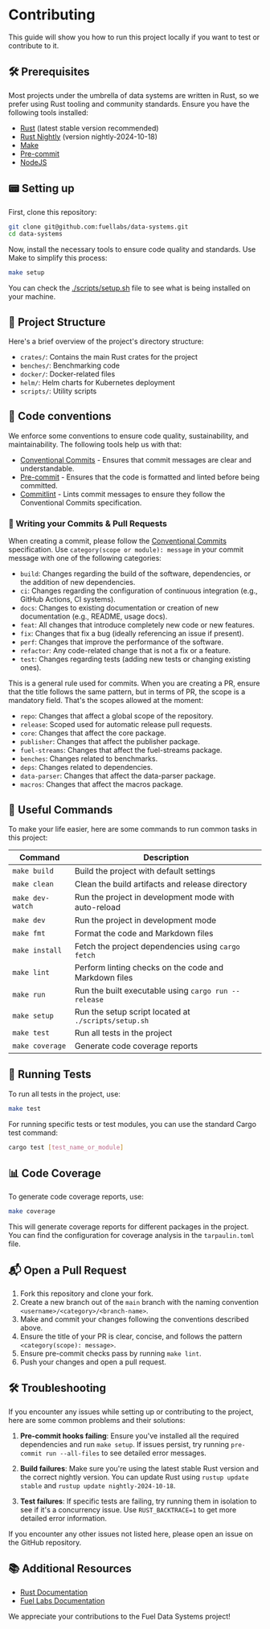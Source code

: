 # Contributing

This guide will show you how to run this project locally if you want to test or contribute to it.

## 🛠 Prerequisites

Most projects under the umbrella of data systems are written in Rust, so we prefer using Rust tooling and community standards. Ensure you have the following tools installed:

-   [Rust](https://www.rust-lang.org/tools/install) (latest stable version recommended)
-   [Rust Nightly](https://rust-lang.github.io/rustup/concepts/channels.html) (version nightly-2024-10-18)
-   [Make](https://www.gnu.org/software/make/)
-   [Pre-commit](https://pre-commit.com/#install)
-   [NodeJS](https://nodejs.org/en/download/)

## 📟 Setting up

First, clone this repository:

```sh
git clone git@github.com:fuellabs/data-systems.git
cd data-systems
```

Now, install the necessary tools to ensure code quality and standards. Use Make to simplify this process:

```sh
make setup
```

You can check the [./scripts/setup.sh](./scripts/setup.sh) file to see what is being installed on your machine.

## 📂 Project Structure

Here's a brief overview of the project's directory structure:

-   `crates/`: Contains the main Rust crates for the project
-   `benches/`: Benchmarking code
-   `docker/`: Docker-related files
-   `helm/`: Helm charts for Kubernetes deployment
-   `scripts/`: Utility scripts

## 📇 Code conventions

We enforce some conventions to ensure code quality, sustainability, and maintainability. The following tools help us with that:

-   [Conventional Commits](https://www.conventionalcommits.org/en/v1.0.0/) - Ensures that commit messages are clear and understandable.
-   [Pre-commit](https://pre-commit.com/) - Ensures that the code is formatted and linted before being committed.
-   [Commitlint](https://commitlint.js.org/) - Lints commit messages to ensure they follow the Conventional Commits specification.

### 📝 Writing your Commits & Pull Requests

When creating a commit, please follow the [Conventional Commits](https://www.conventionalcommits.org/en/v1.0.0/) specification. Use `category(scope or module): message` in your commit message with one of the following categories:

-   `build`: Changes regarding the build of the software, dependencies, or the addition of new dependencies.
-   `ci`: Changes regarding the configuration of continuous integration (e.g., GitHub Actions, CI systems).
-   `docs`: Changes to existing documentation or creation of new documentation (e.g., README, usage docs).
-   `feat`: All changes that introduce completely new code or new features.
-   `fix`: Changes that fix a bug (ideally referencing an issue if present).
-   `perf`: Changes that improve the performance of the software.
-   `refactor`: Any code-related change that is not a fix or a feature.
-   `test`: Changes regarding tests (adding new tests or changing existing ones).

This is a general rule used for commits. When you are creating a PR, ensure that the title follows the same pattern, but in terms of PR, the scope is a mandatory field. That's the scopes allowed at the moment:

-   `repo`: Changes that affect a global scope of the repository.
-   `release`: Scoped used for automatic release pull requests.
-   `core`: Changes that affect the core package.
-   `publisher`: Changes that affect the publisher package.
-   `fuel-streams`: Changes that affect the fuel-streams package.
-   `benches`: Changes related to benchmarks.
-   `deps`: Changes related to dependencies.
-   `data-parser`: Changes that affect the data-parser package.
-   `macros`: Changes that affect the macros package.

## 📜 Useful Commands

To make your life easier, here are some commands to run common tasks in this project:

| Command          | Description                                           |
| ---------------- | ----------------------------------------------------- |
| `make build`     | Build the project with default settings               |
| `make clean`     | Clean the build artifacts and release directory       |
| `make dev-watch` | Run the project in development mode with auto-reload  |
| `make dev`       | Run the project in development mode                   |
| `make fmt`       | Format the code and Markdown files                    |
| `make install`   | Fetch the project dependencies using `cargo fetch`    |
| `make lint`      | Perform linting checks on the code and Markdown files |
| `make run`       | Run the built executable using `cargo run --release`  |
| `make setup`     | Run the setup script located at `./scripts/setup.sh`  |
| `make test`      | Run all tests in the project                          |
| `make coverage`  | Generate code coverage reports                        |

## 🧪 Running Tests

To run all tests in the project, use:

```sh
make test
```

For running specific tests or test modules, you can use the standard Cargo test command:

```sh
cargo test [test_name_or_module]
```

## 📊 Code Coverage

To generate code coverage reports, use:

```sh
make coverage
```

This will generate coverage reports for different packages in the project. You can find the configuration for coverage analysis in the `tarpaulin.toml` file.

## 📬 Open a Pull Request

1. Fork this repository and clone your fork.
2. Create a new branch out of the `main` branch with the naming convention `<username>/<category>/<branch-name>`.
3. Make and commit your changes following the conventions described above.
4. Ensure the title of your PR is clear, concise, and follows the pattern `<category(scope): message>`.
5. Ensure pre-commit checks pass by running `make lint`.
6. Push your changes and open a pull request.

## 🛠 Troubleshooting

If you encounter any issues while setting up or contributing to the project, here are some common problems and their solutions:

1. **Pre-commit hooks failing**: Ensure you've installed all the required dependencies and run `make setup`. If issues persist, try running `pre-commit run --all-files` to see detailed error messages.

2. **Build failures**: Make sure you're using the latest stable Rust version and the correct nightly version. You can update Rust using `rustup update stable` and `rustup update nightly-2024-10-18`.

3. **Test failures**: If specific tests are failing, try running them in isolation to see if it's a concurrency issue. Use `RUST_BACKTRACE=1` to get more detailed error information.

If you encounter any other issues not listed here, please open an issue on the GitHub repository.

## 📚 Additional Resources

-   [Rust Documentation](https://doc.rust-lang.org/book/)
-   [Fuel Labs Documentation](https://docs.fuel.network/)

We appreciate your contributions to the Fuel Data Systems project!
